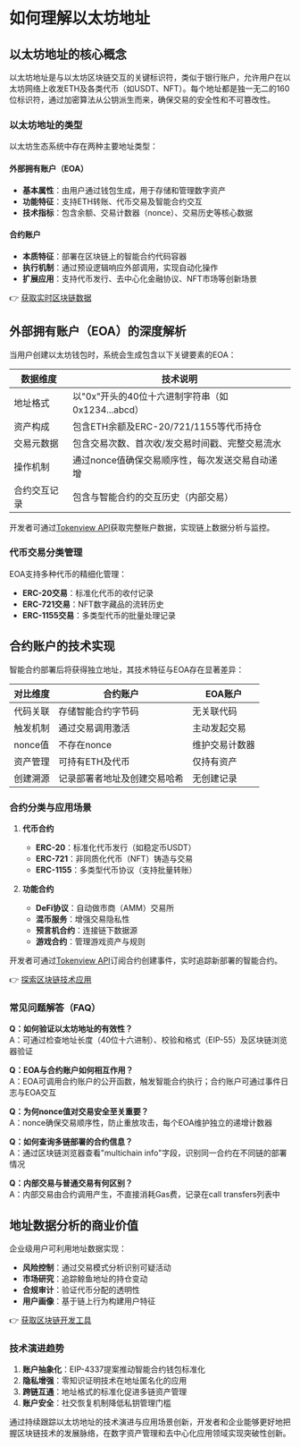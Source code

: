 # 如何理解以太坊地址

## 以太坊地址的核心概念

以太坊地址是与以太坊区块链交互的关键标识符，类似于银行账户，允许用户在以太坊网络上收发ETH及各类代币（如USDT、NFT）。每个地址都是独一无二的160位标识符，通过加密算法从公钥派生而来，确保交易的安全性和不可篡改性。

### 以太坊地址的类型

以太坊生态系统中存在两种主要地址类型：

#### 外部拥有账户（EOA）
- **基本属性**：由用户通过钱包生成，用于存储和管理数字资产
- **功能特征**：支持ETH转账、代币交易及智能合约交互
- **技术指标**：包含余额、交易计数器（nonce）、交易历史等核心数据

#### 合约账户
- **本质特征**：部署在区块链上的智能合约代码容器
- **执行机制**：通过预设逻辑响应外部调用，实现自动化操作
- **扩展应用**：支持代币发行、去中心化金融协议、NFT市场等创新场景

👉 [获取实时区块链数据](https://bit.ly/okx_welcome)

## 外部拥有账户（EOA）的深度解析

当用户创建以太坊钱包时，系统会生成包含以下关键要素的EOA：

| 数据维度       | 技术说明                                                                 |
|----------------|--------------------------------------------------------------------------|
| 地址格式       | 以"0x"开头的40位十六进制字符串（如0x1234...abcd）                         |
| 资产构成       | 包含ETH余额及ERC-20/721/1155等代币持仓                                   |
| 交易元数据     | 包含交易次数、首次收/发交易时间戳、完整交易流水                           |
| 操作机制       | 通过nonce值确保交易顺序性，每次发送交易自动递增                           |
| 合约交互记录   | 包含与智能合约的交互历史（内部交易）                                      |

开发者可通过[Tokenview API](https://services.tokenview.io/docs/api/blockchain/eth/address.html)获取完整账户数据，实现链上数据分析与监控。

### 代币交易分类管理

EOA支持多种代币的精细化管理：
- **ERC-20交易**：标准化代币的收付记录
- **ERC-721交易**：NFT数字藏品的流转历史
- **ERC-1155交易**：多类型代币的批量处理记录

## 合约账户的技术实现

智能合约部署后将获得独立地址，其技术特征与EOA存在显著差异：

| 对比维度       | 合约账户                                | EOA账户                     |
|----------------|-----------------------------------------|-----------------------------|
| 代码关联       | 存储智能合约字节码                      | 无关联代码                  |
| 触发机制       | 通过交易调用激活                        | 主动发起交易                |
| nonce值        | 不存在nonce                             | 维护交易计数器              |
| 资产管理       | 可持有ETH及代币                         | 仅持有资产                  |
| 创建溯源       | 记录部署者地址及创建交易哈希            | 无创建记录                  |

### 合约分类与应用场景

1. **代币合约**
   - **ERC-20**：标准化代币发行（如稳定币USDT）
   - **ERC-721**：非同质化代币（NFT）铸造与交易
   - **ERC-1155**：多类型代币协议（支持批量转账）

2. **功能合约**
   - **DeFi协议**：自动做市商（AMM）交易所
   - **混币服务**：增强交易隐私性
   - **预言机合约**：连接链下数据源
   - **游戏合约**：管理游戏资产与规则

开发者可通过[Tokenview API](https://services.tokenview.io/docs/api/blockchain/eth/contract.html)订阅合约创建事件，实时追踪新部署的智能合约。

👉 [探索区块链技术应用](https://bit.ly/okx_welcome)

### 常见问题解答（FAQ）

**Q：如何验证以太坊地址的有效性？**  
A：可通过检查地址长度（40位十六进制）、校验和格式（EIP-55）及区块链浏览器验证

**Q：EOA与合约账户如何相互作用？**  
A：EOA可调用合约账户的公开函数，触发智能合约执行；合约账户可通过事件日志与EOA交互

**Q：为何nonce值对交易安全至关重要？**  
A：nonce确保交易顺序性，防止重放攻击，每个EOA维护独立的递增计数器

**Q：如何查询多链部署的合约信息？**  
A：通过区块链浏览器查看"multichain info"字段，识别同一合约在不同链的部署情况

**Q：内部交易与普通交易有何区别？**  
A：内部交易由合约调用产生，不直接消耗Gas费，记录在call transfers列表中

## 地址数据分析的商业价值

企业级用户可利用地址数据实现：
- **风险控制**：通过交易模式分析识别可疑活动
- **市场研究**：追踪鲸鱼地址的持仓变动
- **合规审计**：验证代币分配的透明性
- **用户画像**：基于链上行为构建用户特征

👉 [获取区块链开发工具](https://bit.ly/okx_welcome)

### 技术演进趋势

1. **账户抽象化**：EIP-4337提案推动智能合约钱包标准化
2. **隐私增强**：零知识证明技术在地址匿名化的应用
3. **跨链互通**：地址格式的标准化促进多链资产管理
4. **账户安全**：社交恢复机制降低私钥管理门槛

通过持续跟踪以太坊地址的技术演进与应用场景创新，开发者和企业能够更好地把握区块链技术的发展脉络，在数字资产管理和去中心化应用领域实现突破性创新。